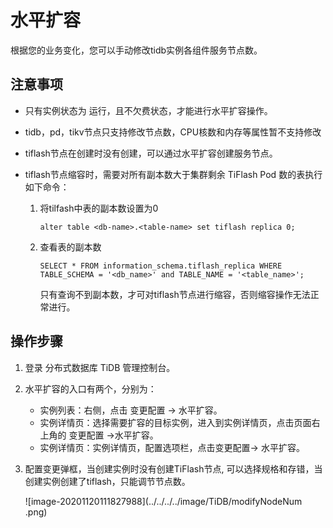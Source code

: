 # 水平扩容

根据您的业务变化，您可以手动修改tidb实例各组件服务节点数。

## 注意事项

- 只有实例状态为 运行，且不欠费状态，才能进行水平扩容操作。

- tidb，pd，tikv节点只支持修改节点数，CPU核数和内存等属性暂不支持修改

- tiflash节点在创建时没有创建，可以通过水平扩容创建服务节点。

- tiflash节点缩容时，需要对所有副本数大于集群剩余 TiFlash Pod 数的表执行如下命令：

  1. 将tilfash中表的副本数设置为0

     ```shell
     alter table <db-name>.<table-name> set tiflash replica 0;
     ```

  2. 查看表的副本数

     ```shell
     SELECT * FROM information_schema.tiflash_replica WHERE TABLE_SCHEMA = '<db_name>' and TABLE_NAME = '<table_name>';
     ```

     只有查询不到副本数，才可对tiflash节点进行缩容，否则缩容操作无法正常进行。

## 操作步骤

1. 登录 分布式数据库 TiDB 管理控制台。

2. 水平扩容的入口有两个，分别为：

   - 实例列表：右侧，点击 变更配置 -> 水平扩容。
   - 实例详情页：选择需要扩容的目标实例，进入到实例详情页，点击页面右上角的 变更配置 ->水平扩容。
   - 实例详情页：实例详情页，配置选项栏，点击变更配置-> 水平扩容。

3. 配置变更弹框，当创建实例时没有创建TiFlash节点, 可以选择规格和存错，当创建实例创建了tiflash，只能调节节点数。

   ![image-20201120111827988](../../../../image/TiDB/modifyNodeNum .png)

